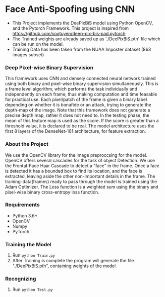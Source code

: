 # Face Anti-Spoofing using CNN


- This Project implements the DeePixBiS model using Python OpenCV, and the Pytorch Framework. This project is inspired from https://github.com/voqtuyen/deep-pix-bis-pad.pytorch
- The Trained weights are already saved up as './DeePixBiS.pth' file which can be run on the model.
- Training Data has been taken from the NUAA Imposter dataset (863 images subset)

### Deep Pixel-wise Binary Supervision
This framework uses CNN and densely connected neural network trained using both binary and pixel-wise binary supervision simultaneously.
This is a frame level algorithm, which performs the task individually and independently on each frame, thus making computation and time feasable for practical use.
Each pixel/patch of the frame is given a binary label depending on whether it is bonafide or an attack, trying to generate the depth-map of the image. Note that this framework does not generate a precise depth map, rather it does not need to. In the testing phase, the mean of this feature map is used as the score. If the score is greater than a threshold value, it is declared to be real.
The model architecture uses the first 8 layers of the DenseNet-161 architecture, for feature extraction. 

### About the Project

We use the OpenCV library for the image preproccsing for the model. OpenCV offers several cascades for the task of object Detection. We use the Frontal-Face Haar Cascade to detect a "face" in the frame. Once a face is detected it has a bounded box to find its location, and the face is extracted, leaving aside the other non-important details in the frame. The training-data(frames) ready to pass through the model is trained using the Adam Optimizer. 
The Loss function is a weighted sum using the binary and pixel-wise binary cross-entropy loss function.


### Requirements

- Python 3.6+
- OpenCV
- Numpy
- PyTorch

### Training the Model
1. Run `python Train.py`
2. After Training is complete the program will generate the file "./DeePixBiS.pth", containing weights of the model

### Recognizing
1. Run `python Test.py`


